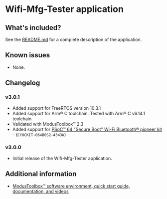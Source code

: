 # Wifi-Mfg-Tester application

## What's included?

See the [README.md](./README.md) for a complete description of the application.

## Known issues

- None.

## Changelog

### v3.0.1

- Added support for FreeRTOS version 10.3.1
- Added support for Arm&reg; C toolchain. Tested with Arm&reg; C v6.14.1 toolchain
- Validated with ModusToolbox&trade; 2.3
- Added support for [PSoC&trade; 64 "Secure Boot" Wi-Fi Bluetooth&reg; pioneer kit](https://www.cypress.com/CY8CKIT-064B0S2-4343W) - (`CY8CKIT-064B0S2-4343W`)

### v3.0.0

- Initial release of the Wifi-Mfg-Tester application.


## Additional information

- [ModusToolbox&trade; software environment, quick start guide, documentation, and videos](https://www.cypress.com/products/modustoolbox-software-environment)
